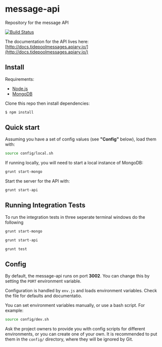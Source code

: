 message-api
===========

Repository for the message API

[![Build Status](https://travis-ci.com/tidepool-org/message-api.png)](https://travis-ci.com/tidepool-org/message-api)

The documentation for the API lives here: [http://docs.tidepoolmessages.apiary.io/](http://docs.tidepoolmessages.apiary.io/)


## Install

Requirements:

- [Node.js](http://nodejs.org/)
- [MongoDB](http://www.mongodb.org/)

Clone this repo then install dependencies:

```bash
$ npm install
```

## Quick start

Assuming you have a set of config values (see **"Config"** below), load them with:

```bash
source config/local.sh
```

If running locally, you will need to start a local instance of MongoDB:

```bash
grunt start-mongo
```

Start the server for the API with:

```bash
grunt start-api
```


## Running Integration Tests

To run the integration tests in three seperate terminal windows do the following

```bash
grunt start-mongo
```

```bash
grunt start-api
```

```bash
grunt test
```

## Config

By default, the message-api runs on port **3002**. You can change this by setting the `PORT` environment variable.

Configuration is handled by `env.js` and loads environment variables. Check the file for defaults and documentatio.

You can set environment variables manually, or use a bash script. For example:

```bash
source config/dev.sh
```

Ask the project owners to provide you with config scripts for different environments, or you can create one of your own. It is recommended to put them in the `config/` directory, where they will be ignored by Git.
